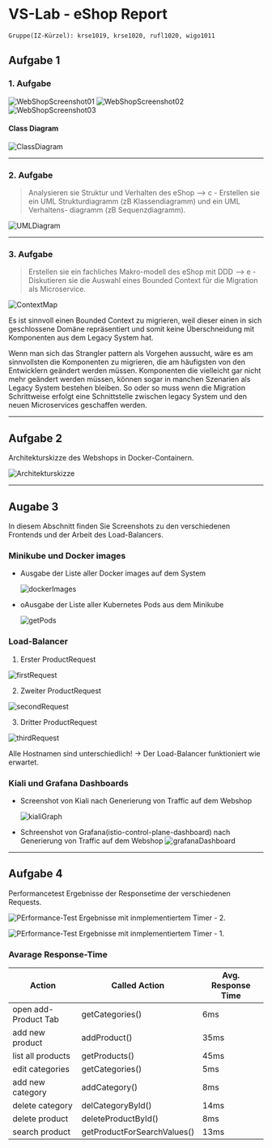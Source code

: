 # VS-Lab - eShop Report

`Gruppe(IZ-Kürzel): krse1019, krse1020, rufl1020, wigo1011`

## Aufgabe 1
### 1. Aufgabe

![WebShopScreenshot01](./pictures/WebShop01.png "Suchanfrage")
![WebShopScreenshot02](./pictures/WebShop02.png "Produktbeschreibung")
![WebShopScreenshot03](./pictures/WebShop03.png "Search")

#### Class Diagram

![ClassDiagram](./pictures/ClassDiagram-AddProductAction.png "ClassDiagram")

---
























### 2. Aufgabe

>Analysieren sie Struktur und Verhalten des eShop --> c - Erstellen sie ein UML Strukturdiagramm (zB Klassendiagramm) und ein UML Verhaltens- diagramm (zB Sequenzdiagramm).

![UMLDiagram](./pictures/UML-AddProduct.png "UMLDiagram")


---






### 3. Aufgabe

>Erstellen sie ein fachliches Makro-modell des eShop mit DDD --> e - Diskutieren sie die Auswahl eines Bounded Context für die Migration als Microservice.

![ContextMap](./pictures/context_map.png "ContextMap")


Es ist sinnvoll einen Bounded Context zu migrieren, weil dieser einen in sich geschlossene Domäne repräsentiert und somit keine Überschneidung mit Komponenten aus dem Legacy System hat.

Wenn man sich das Strangler pattern als Vorgehen aussucht, wäre es am sinnvollsten die Komponenten zu migrieren, die am häufigsten von den Entwicklern geändert werden müssen. Komponenten die vielleicht gar nicht mehr geändert werden müssen, können sogar in manchen Szenarien als Legacy System bestehen bleiben. So oder so muss wenn die Migration Schrittweise erfolgt eine Schnittstelle zwischen legacy System und den neuen Microservices geschaffen werden.

---








































## Aufgabe 2
Architekturskizze des Webshops in Docker-Containern. 

![Architekturskizze](pictures/ArchitekturDocker.png)



---

































## Augabe 3 

In diesem Abschnitt finden Sie Screenshots zu den verschiedenen Frontends und der Arbeit des Load-Balancers.

### Minikube und Docker images
- Ausgabe der Liste aller Docker images auf dem System

    ![dockerImages](pictures/DockerImages.png)
- oAusgabe der Liste aller Kubernetes Pods aus dem Minikube

    ![getPods](pictures/GetPods.png)

### Load-Balancer
1. Erster ProductRequest

![firstRequest](pictures/Replica1.png)

2. Zweiter ProductRequest

![secondRequest](pictures/Replica2.png)

3. Dritter ProductRequest

![thirdRequest](pictures/Replica3.png)

Alle Hostnamen sind unterschiedlich! -> Der Load-Balancer funktioniert wie erwartet. 

### Kiali und Grafana Dashboards

- Screenshot von Kiali nach Generierung von Traffic auf dem Webshop

    ![kialiGraph](pictures/Kiali-Graph.png)


- Schreenshot von Grafana(istio-control-plane-dashboard) nach Generierung von Traffic auf dem Webshop
    ![grafanaDashboard](pictures/Grafana-Dashboard.png)
    
---

## Aufgabe 4

Performancetest Ergebnisse der Responsetime der verschiedenen Requests.

![PErformance-Test Ergebnisse mit inmplementiertem Timer - 2.](pictures/performance-2.png)

![PErformance-Test Ergebnisse mit inmplementiertem Timer - 1.](pictures/performance-1.png)

### Avarage Response-Time

| Action    | Called Action | Avg. Response Time |
| ---       | ---               | ---               |
| open add-Product Tab | getCategories() |6ms |
| add new product | addProduct() | 35ms |
| list all products | getProducts() | 45ms |
| edit categories | getCategories() | 5ms |
| add new category | addCategory() | 8ms |
| delete category | delCategoryById() | 14ms |
| delete product | deleteProductById() | 8ms |
| search product | getProductForSearchValues() | 13ms |





